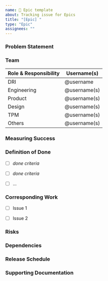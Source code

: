 ```yaml
---
name: 🛵 Epic template
about: Tracking issue for Epics
title: "[Epic] "
type: "Epic"
assignees: ""
---
```


<!-- This issue template is managed by the github/howie team and may evolve over time -->

### Problem Statement

<!-- One or two human-readable sentences describing the purpose of the project, short and 🍭 -->

### Team

| Role & Responsibility | Username(s)  |
| --------------------- | ------------ |
| DRI                   | @username    |
| Engineering           | @username(s) |
| Product               | @username(s) |
| Design                | @username(s) |
| TPM                   | @username(s) |
| Others                | @username(s) |

### Measuring Success

<!--
Dashboards, KPIs, and other indicators of success for this epic.

- For example, how might this feature be integrated with a dashboard like <https://looker.githubapp.com/dashboards/2505>
-->

### Definition of Done

- [ ] _done criteria_
- [ ] _done criteria_
- [ ] ...


### Corresponding Work
<!-- Add Batches (or Tasks when no Epics available) that ladder up to this epic. -->
- [ ] Issue 1
- [ ] Issue 2


### Risks

<!-- List of known risks, with mitigation plan. -->

### Dependencies

<!-- List of known dependencies to complete this work. -->

### Release Schedule

<!-- High level timeline of planned releases. -->

### Supporting Documentation

<!-- Links to documents, spreadsheets, issues, etc. -->
